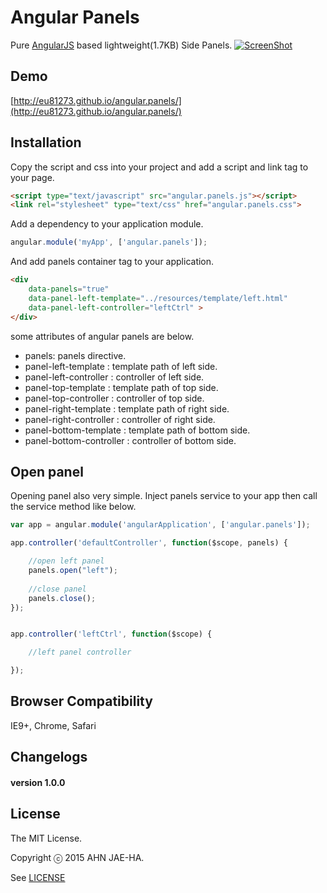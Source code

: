 Angular Panels
================

Pure [AngularJS](http://www.angularjs.org) based lightweight(1.7KB) Side Panels. 
[![ScreenShot](https://rawgit.com/eu81273/angular.panels/gh-pages/images/preview.png)](http://eu81273.github.io/angular.panels/)


## Demo

[http://eu81273.github.io/angular.panels/](http://eu81273.github.io/angular.panels/)



## Installation

Copy the script and css into your project and add a script and link tag to your page.

```html
<script type="text/javascript" src="angular.panels.js"></script>
<link rel="stylesheet" type="text/css" href="angular.panels.css">
```

Add a dependency to your application module.

```javascript
angular.module('myApp', ['angular.panels']);
```

And add panels container tag to your application.

```html
<div
	data-panels="true"
	data-panel-left-template="../resources/template/left.html"
	data-panel-left-controller="leftCtrl" >
</div>

```

some attributes of angular panels are below.

- panels: panels directive.
- panel-left-template : template path of left side.
- panel-left-controller : controller of left side.
- panel-top-template : template path of top side.
- panel-top-controller : controller of top side.
- panel-right-template : template path of right side.
- panel-right-controller : controller of right side.
- panel-bottom-template : template path of bottom side.
- panel-bottom-controller : controller of bottom side.


## Open panel

Opening panel also very simple. Inject panels service to your app then call the service method like below.


```javascript
var app = angular.module('angularApplication', ['angular.panels']);

app.controller('defaultController', function($scope, panels) {

	//open left panel
	panels.open("left");
	
	//close panel
	panels.close();
});


app.controller('leftCtrl', function($scope) {

	//left panel controller

});

```

## Browser Compatibility

IE9+, Chrome, Safari

## Changelogs


#### version 1.0.0


## License

The MIT License.

Copyright ⓒ 2015 AHN JAE-HA.

See [LICENSE](https://github.com/eu81273/angular.panels/blob/master/LICENSE)
